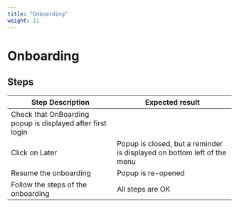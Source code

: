 ```yaml
---
title: "Onboarding"
weight: 11
---
```


# Onboarding
## Steps
| Step Description | Expected result |
| ----- | ----- |
| Check that OnBoarding popup is displayed after first login |  |
| Click on Later | Popup is closed, but a reminder is displayed on bottom left of the menu |
| Resume the onboarding | Popup is re-opened |
| Follow the steps of the onboarding | All steps are OK |
